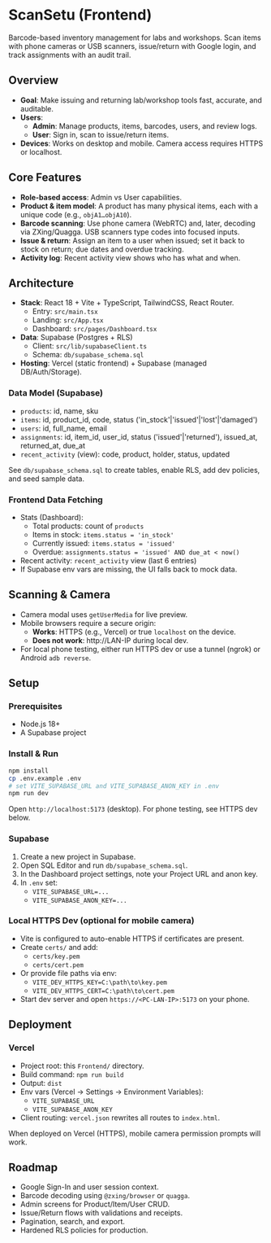 # ScanSetu (Frontend)

Barcode-based inventory management for labs and workshops. Scan items with phone cameras or USB scanners, issue/return with Google login, and track assignments with an audit trail.

## Overview

- **Goal**: Make issuing and returning lab/workshop tools fast, accurate, and auditable.
- **Users**:
  - **Admin**: Manage products, items, barcodes, users, and review logs.
  - **User**: Sign in, scan to issue/return items.
- **Devices**: Works on desktop and mobile. Camera access requires HTTPS or localhost.

## Core Features

- **Role-based access**: Admin vs User capabilities.
- **Product & item model**: A product has many physical items, each with a unique code (e.g., `objA1…objA10`).
- **Barcode scanning**: Use phone camera (WebRTC) and, later, decoding via ZXing/Quagga. USB scanners type codes into focused inputs.
- **Issue & return**: Assign an item to a user when issued; set it back to stock on return; due dates and overdue tracking.
- **Activity log**: Recent activity view shows who has what and when.

## Architecture

- **Stack**: React 18 + Vite + TypeScript, TailwindCSS, React Router.
  - Entry: `src/main.tsx`
  - Landing: `src/App.tsx`
  - Dashboard: `src/pages/Dashboard.tsx`
- **Data**: Supabase (Postgres + RLS)
  - Client: `src/lib/supabaseClient.ts`
  - Schema: `db/supabase_schema.sql`
- **Hosting**: Vercel (static frontend) + Supabase (managed DB/Auth/Storage).

### Data Model (Supabase)

- `products`: id, name, sku
- `items`: id, product_id, code, status ('in_stock'|'issued'|'lost'|'damaged')
- `users`: id, full_name, email
- `assignments`: id, item_id, user_id, status ('issued'|'returned'), issued_at, returned_at, due_at
- `recent_activity` (view): code, product, holder, status, updated

See `db/supabase_schema.sql` to create tables, enable RLS, add dev policies, and seed sample data.

### Frontend Data Fetching

- Stats (Dashboard):
  - Total products: count of `products`
  - Items in stock: `items.status = 'in_stock'`
  - Currently issued: `items.status = 'issued'`
  - Overdue: `assignments.status = 'issued' AND due_at < now()`
- Recent activity: `recent_activity` view (last 6 entries)
- If Supabase env vars are missing, the UI falls back to mock data.

## Scanning & Camera

- Camera modal uses `getUserMedia` for live preview.
- Mobile browsers require a secure origin:
  - **Works**: HTTPS (e.g., Vercel) or true `localhost` on the device.
  - **Does not work**: http://LAN-IP during local dev.
- For local phone testing, either run HTTPS dev or use a tunnel (ngrok) or Android `adb reverse`.

## Setup

### Prerequisites
- Node.js 18+
- A Supabase project

### Install & Run

```bash
npm install
cp .env.example .env
# set VITE_SUPABASE_URL and VITE_SUPABASE_ANON_KEY in .env
npm run dev
```

Open `http://localhost:5173` (desktop). For phone testing, see HTTPS dev below.

### Supabase

1. Create a new project in Supabase.
2. Open SQL Editor and run `db/supabase_schema.sql`.
3. In the Dashboard project settings, note your Project URL and anon key.
4. In `.env` set:
   - `VITE_SUPABASE_URL=...`
   - `VITE_SUPABASE_ANON_KEY=...`

### Local HTTPS Dev (optional for mobile camera)

- Vite is configured to auto-enable HTTPS if certificates are present.
- Create `certs/` and add:
  - `certs/key.pem`
  - `certs/cert.pem`
- Or provide file paths via env:
  - `VITE_DEV_HTTPS_KEY=C:\path\to\key.pem`
  - `VITE_DEV_HTTPS_CERT=C:\path\to\cert.pem`
- Start dev server and open `https://<PC-LAN-IP>:5173` on your phone.

## Deployment

### Vercel

- Project root: this `Frontend/` directory.
- Build command: `npm run build`
- Output: `dist`
- Env vars (Vercel → Settings → Environment Variables):
  - `VITE_SUPABASE_URL`
  - `VITE_SUPABASE_ANON_KEY`
- Client routing: `vercel.json` rewrites all routes to `index.html`.

When deployed on Vercel (HTTPS), mobile camera permission prompts will work.

## Roadmap

- Google Sign-In and user session context.
- Barcode decoding using `@zxing/browser` or `quagga`.
- Admin screens for Product/Item/User CRUD.
- Issue/Return flows with validations and receipts.
- Pagination, search, and export.
- Hardened RLS policies for production.
